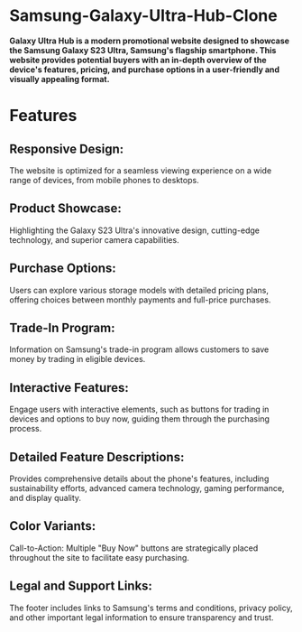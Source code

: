 # Samsung-Galaxy-Ultra-Hub-Clone
<b>Galaxy Ultra Hub is a modern promotional website designed to showcase the Samsung Galaxy S23 Ultra, Samsung's flagship smartphone. This website provides potential buyers with an in-depth overview of the device's features, pricing, and purchase options in a user-friendly and visually appealing format.</b>

<h1>Features</h1>

<h2>Responsive Design:</h2>  The website is optimized for a seamless viewing experience on a wide range of devices, from mobile phones to desktops.

 <h2>Product Showcase:</h2> Highlighting the Galaxy S23 Ultra's innovative design, cutting-edge technology, and superior camera capabilities.

 <h2>Purchase Options:</h2> Users can explore various storage models with detailed pricing plans, offering choices between monthly payments and full-price purchases.

<h2>Trade-In Program:</h2> Information on Samsung's trade-in program allows customers to save money by trading in eligible devices.

 <h2>Interactive Features:</h2> Engage users with interactive elements, such as buttons for trading in devices and options to buy now, guiding them through the purchasing process.

<h2>Detailed Feature Descriptions:</h2> Provides comprehensive details about the phone's features, including sustainability efforts, advanced camera technology, gaming performance, and display quality.

 <h2>Color Variants:</h2 Visual display of available color options (Black, Green, Cream, Lavender) lets customers see the device in different shades.

<h2>Call-to-Action:</h2> Multiple "Buy Now" buttons are strategically placed throughout the site to facilitate easy purchasing.

<h2>Legal and Support Links:</h2> The footer includes links to Samsung's terms and conditions, privacy policy, and other important legal information to ensure transparency and trust.
